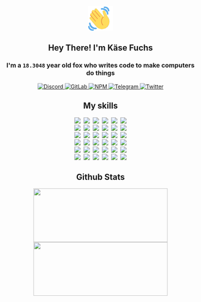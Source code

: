 <div><p align=center><img src=./resources/images/wave.gif width=64px height=64px></p><h2 align=center>Hey There! I'm Käse Fuchs</h2><h3 align=center>I'm a <code>18.3048</code> year old fox who writes code to make computers do things</h3><p align=center><a href=https://discord.com/users/507526681125322772><img alt=Discord src="https://img.shields.io/badge/Discord-5865F2?logo=discord&logoColor=white&style=flat-square#ddf4a2b6558360a64051568f666d6a49"> </a><a href=https://gitlab.com/kasefuchs><img alt=GitLab src="https://img.shields.io/badge/GitLab-330F63?logo=gitlab&logoColor=white&style=flat-square#ddf4a2b6558360a64051568f666d6a49"> </a><a href=https://npmjs.com/~kasefuchs><img alt=NPM src="https://img.shields.io/badge/NPM-CB3837?logo=npm&logoColor=white&style=flat-square#ddf4a2b6558360a64051568f666d6a49"> </a><a href=https://t.me/kasefuchs><img alt=Telegram src="https://img.shields.io/badge/Telegram-2CA5E0?logo=telegram&logoColor=white&style=flat-square#ddf4a2b6558360a64051568f666d6a49"> </a><a href=https://twitter.com/kasefuchs><img alt=Twitter src="https://img.shields.io/badge/Twitter-1DA1F2?logo=twitter&logoColor=white&style=flat-square#ddf4a2b6558360a64051568f666d6a49"></a></p><h2 align=center>My skills</h2><p align=center><a href=https://aws.amazon.com/ ><picture><source srcset="https://skillicons.dev/icons?i=aws&theme=dark#ddf4a2b6558360a64051568f666d6a49" media="(prefers-color-scheme: dark)"><source srcset="https://skillicons.dev/icons?i=aws&theme=light#ddf4a2b6558360a64051568f666d6a49" media="(prefers-color-scheme: light), (prefers-color-scheme: no-preference)"><img src="https://skillicons.dev/icons?i=aws&theme=light#ddf4a2b6558360a64051568f666d6a49"></picture></a>&nbsp;&nbsp;<a href=https://en.wikipedia.org/wiki/Bash_(Unix_shell)><picture><source srcset="https://skillicons.dev/icons?i=bash&theme=dark#ddf4a2b6558360a64051568f666d6a49" media="(prefers-color-scheme: dark)"><source srcset="https://skillicons.dev/icons?i=bash&theme=light#ddf4a2b6558360a64051568f666d6a49" media="(prefers-color-scheme: light), (prefers-color-scheme: no-preference)"><img src="https://skillicons.dev/icons?i=bash&theme=light#ddf4a2b6558360a64051568f666d6a49"></picture></a>&nbsp;&nbsp;<a href=https://discord.com/developers/docs><picture><source srcset="https://skillicons.dev/icons?i=bots&theme=dark#ddf4a2b6558360a64051568f666d6a49" media="(prefers-color-scheme: dark)"><source srcset="https://skillicons.dev/icons?i=bots&theme=light#ddf4a2b6558360a64051568f666d6a49" media="(prefers-color-scheme: light), (prefers-color-scheme: no-preference)"><img src="https://skillicons.dev/icons?i=bots&theme=light#ddf4a2b6558360a64051568f666d6a49"></picture></a>&nbsp;&nbsp;<a href=https://www.cloudflare.com/ ><picture><source srcset="https://skillicons.dev/icons?i=cloudflare&theme=dark#ddf4a2b6558360a64051568f666d6a49" media="(prefers-color-scheme: dark)"><source srcset="https://skillicons.dev/icons?i=cloudflare&theme=light#ddf4a2b6558360a64051568f666d6a49" media="(prefers-color-scheme: light), (prefers-color-scheme: no-preference)"><img src="https://skillicons.dev/icons?i=cloudflare&theme=light#ddf4a2b6558360a64051568f666d6a49"></picture></a>&nbsp;&nbsp;<a href=https://en.wikipedia.org/wiki/CSS><picture><source srcset="https://skillicons.dev/icons?i=css&theme=dark#ddf4a2b6558360a64051568f666d6a49" media="(prefers-color-scheme: dark)"><source srcset="https://skillicons.dev/icons?i=css&theme=light#ddf4a2b6558360a64051568f666d6a49" media="(prefers-color-scheme: light), (prefers-color-scheme: no-preference)"><img src="https://skillicons.dev/icons?i=css&theme=light#ddf4a2b6558360a64051568f666d6a49"></picture></a>&nbsp;&nbsp;<a href=https://www.docker.com/ ><picture><source srcset="https://skillicons.dev/icons?i=docker&theme=dark#ddf4a2b6558360a64051568f666d6a49" media="(prefers-color-scheme: dark)"><source srcset="https://skillicons.dev/icons?i=docker&theme=light#ddf4a2b6558360a64051568f666d6a49" media="(prefers-color-scheme: light), (prefers-color-scheme: no-preference)"><img src="https://skillicons.dev/icons?i=docker&theme=light#ddf4a2b6558360a64051568f666d6a49"></picture></a><br><a href=https://www.electronjs.org/ ><picture><source srcset="https://skillicons.dev/icons?i=electron&theme=dark#ddf4a2b6558360a64051568f666d6a49" media="(prefers-color-scheme: dark)"><source srcset="https://skillicons.dev/icons?i=electron&theme=light#ddf4a2b6558360a64051568f666d6a49" media="(prefers-color-scheme: light), (prefers-color-scheme: no-preference)"><img src="https://skillicons.dev/icons?i=electron&theme=light#ddf4a2b6558360a64051568f666d6a49"></picture></a>&nbsp;&nbsp;<a href=https://expressjs.com/ ><picture><source srcset="https://skillicons.dev/icons?i=express&theme=dark#ddf4a2b6558360a64051568f666d6a49" media="(prefers-color-scheme: dark)"><source srcset="https://skillicons.dev/icons?i=express&theme=light#ddf4a2b6558360a64051568f666d6a49" media="(prefers-color-scheme: light), (prefers-color-scheme: no-preference)"><img src="https://skillicons.dev/icons?i=express&theme=light#ddf4a2b6558360a64051568f666d6a49"></picture></a>&nbsp;&nbsp;<a href=https://www.figma.com/ ><picture><source srcset="https://skillicons.dev/icons?i=figma&theme=dark#ddf4a2b6558360a64051568f666d6a49" media="(prefers-color-scheme: dark)"><source srcset="https://skillicons.dev/icons?i=figma&theme=light#ddf4a2b6558360a64051568f666d6a49" media="(prefers-color-scheme: light), (prefers-color-scheme: no-preference)"><img src="https://skillicons.dev/icons?i=figma&theme=light#ddf4a2b6558360a64051568f666d6a49"></picture></a>&nbsp;&nbsp;<a href=https://firebase.google.com/ ><picture><source srcset="https://skillicons.dev/icons?i=firebase&theme=dark#ddf4a2b6558360a64051568f666d6a49" media="(prefers-color-scheme: dark)"><source srcset="https://skillicons.dev/icons?i=firebase&theme=light#ddf4a2b6558360a64051568f666d6a49" media="(prefers-color-scheme: light), (prefers-color-scheme: no-preference)"><img src="https://skillicons.dev/icons?i=firebase&theme=light#ddf4a2b6558360a64051568f666d6a49"></picture></a>&nbsp;&nbsp;<a href=https://flask.palletsprojects.com/ ><picture><source srcset="https://skillicons.dev/icons?i=flask&theme=dark#ddf4a2b6558360a64051568f666d6a49" media="(prefers-color-scheme: dark)"><source srcset="https://skillicons.dev/icons?i=flask&theme=light#ddf4a2b6558360a64051568f666d6a49" media="(prefers-color-scheme: light), (prefers-color-scheme: no-preference)"><img src="https://skillicons.dev/icons?i=flask&theme=light#ddf4a2b6558360a64051568f666d6a49"></picture></a>&nbsp;&nbsp;<a href=https://cloud.google.com/ ><picture><source srcset="https://skillicons.dev/icons?i=gcp&theme=dark#ddf4a2b6558360a64051568f666d6a49" media="(prefers-color-scheme: dark)"><source srcset="https://skillicons.dev/icons?i=gcp&theme=light#ddf4a2b6558360a64051568f666d6a49" media="(prefers-color-scheme: light), (prefers-color-scheme: no-preference)"><img src="https://skillicons.dev/icons?i=gcp&theme=light#ddf4a2b6558360a64051568f666d6a49"></picture></a><br><a href=https://git-scm.com/ ><picture><source srcset="https://skillicons.dev/icons?i=git&theme=dark#ddf4a2b6558360a64051568f666d6a49" media="(prefers-color-scheme: dark)"><source srcset="https://skillicons.dev/icons?i=git&theme=light#ddf4a2b6558360a64051568f666d6a49" media="(prefers-color-scheme: light), (prefers-color-scheme: no-preference)"><img src="https://skillicons.dev/icons?i=git&theme=light#ddf4a2b6558360a64051568f666d6a49"></picture></a>&nbsp;&nbsp;<a href=https://github.com/ ><picture><source srcset="https://skillicons.dev/icons?i=github&theme=dark#ddf4a2b6558360a64051568f666d6a49" media="(prefers-color-scheme: dark)"><source srcset="https://skillicons.dev/icons?i=github&theme=light#ddf4a2b6558360a64051568f666d6a49" media="(prefers-color-scheme: light), (prefers-color-scheme: no-preference)"><img src="https://skillicons.dev/icons?i=github&theme=light#ddf4a2b6558360a64051568f666d6a49"></picture></a>&nbsp;&nbsp;<a href=https://gitlab.com/ ><picture><source srcset="https://skillicons.dev/icons?i=gitlab&theme=dark#ddf4a2b6558360a64051568f666d6a49" media="(prefers-color-scheme: dark)"><source srcset="https://skillicons.dev/icons?i=gitlab&theme=light#ddf4a2b6558360a64051568f666d6a49" media="(prefers-color-scheme: light), (prefers-color-scheme: no-preference)"><img src="https://skillicons.dev/icons?i=gitlab&theme=light#ddf4a2b6558360a64051568f666d6a49"></picture></a>&nbsp;&nbsp;<a href=https://www.heroku.com/ ><picture><source srcset="https://skillicons.dev/icons?i=heroku&theme=dark#ddf4a2b6558360a64051568f666d6a49" media="(prefers-color-scheme: dark)"><source srcset="https://skillicons.dev/icons?i=heroku&theme=light#ddf4a2b6558360a64051568f666d6a49" media="(prefers-color-scheme: light), (prefers-color-scheme: no-preference)"><img src="https://skillicons.dev/icons?i=heroku&theme=light#ddf4a2b6558360a64051568f666d6a49"></picture></a>&nbsp;&nbsp;<a href=https://en.wikipedia.org/wiki/HTML><picture><source srcset="https://skillicons.dev/icons?i=html&theme=dark#ddf4a2b6558360a64051568f666d6a49" media="(prefers-color-scheme: dark)"><source srcset="https://skillicons.dev/icons?i=html&theme=light#ddf4a2b6558360a64051568f666d6a49" media="(prefers-color-scheme: light), (prefers-color-scheme: no-preference)"><img src="https://skillicons.dev/icons?i=html&theme=light#ddf4a2b6558360a64051568f666d6a49"></picture></a>&nbsp;&nbsp;<a href=https://en.wikipedia.org/wiki/JavaScript><picture><source srcset="https://skillicons.dev/icons?i=js&theme=dark#ddf4a2b6558360a64051568f666d6a49" media="(prefers-color-scheme: dark)"><source srcset="https://skillicons.dev/icons?i=js&theme=light#ddf4a2b6558360a64051568f666d6a49" media="(prefers-color-scheme: light), (prefers-color-scheme: no-preference)"><img src="https://skillicons.dev/icons?i=js&theme=light#ddf4a2b6558360a64051568f666d6a49"></picture></a><br><a href=https://en.wikipedia.org/wiki/Linux><picture><source srcset="https://skillicons.dev/icons?i=linux&theme=dark#ddf4a2b6558360a64051568f666d6a49" media="(prefers-color-scheme: dark)"><source srcset="https://skillicons.dev/icons?i=linux&theme=light#ddf4a2b6558360a64051568f666d6a49" media="(prefers-color-scheme: light), (prefers-color-scheme: no-preference)"><img src="https://skillicons.dev/icons?i=linux&theme=light#ddf4a2b6558360a64051568f666d6a49"></picture></a>&nbsp;&nbsp;<a href=https://mui.com/ ><picture><source srcset="https://skillicons.dev/icons?i=materialui&theme=dark#ddf4a2b6558360a64051568f666d6a49" media="(prefers-color-scheme: dark)"><source srcset="https://skillicons.dev/icons?i=materialui&theme=light#ddf4a2b6558360a64051568f666d6a49" media="(prefers-color-scheme: light), (prefers-color-scheme: no-preference)"><img src="https://skillicons.dev/icons?i=materialui&theme=light#ddf4a2b6558360a64051568f666d6a49"></picture></a>&nbsp;&nbsp;<a href=https://en.wikipedia.org/wiki/Markdown><picture><source srcset="https://skillicons.dev/icons?i=md&theme=dark#ddf4a2b6558360a64051568f666d6a49" media="(prefers-color-scheme: dark)"><source srcset="https://skillicons.dev/icons?i=md&theme=light#ddf4a2b6558360a64051568f666d6a49" media="(prefers-color-scheme: light), (prefers-color-scheme: no-preference)"><img src="https://skillicons.dev/icons?i=md&theme=light#ddf4a2b6558360a64051568f666d6a49"></picture></a>&nbsp;&nbsp;<a href=https://www.mongodb.com/ ><picture><source srcset="https://skillicons.dev/icons?i=mongodb&theme=dark#ddf4a2b6558360a64051568f666d6a49" media="(prefers-color-scheme: dark)"><source srcset="https://skillicons.dev/icons?i=mongodb&theme=light#ddf4a2b6558360a64051568f666d6a49" media="(prefers-color-scheme: light), (prefers-color-scheme: no-preference)"><img src="https://skillicons.dev/icons?i=mongodb&theme=light#ddf4a2b6558360a64051568f666d6a49"></picture></a>&nbsp;&nbsp;<a href=https://www.mysql.com/ ><picture><source srcset="https://skillicons.dev/icons?i=mysql&theme=dark#ddf4a2b6558360a64051568f666d6a49" media="(prefers-color-scheme: dark)"><source srcset="https://skillicons.dev/icons?i=mysql&theme=light#ddf4a2b6558360a64051568f666d6a49" media="(prefers-color-scheme: light), (prefers-color-scheme: no-preference)"><img src="https://skillicons.dev/icons?i=mysql&theme=light#ddf4a2b6558360a64051568f666d6a49"></picture></a>&nbsp;&nbsp;<a href=https://nextjs.org/ ><picture><source srcset="https://skillicons.dev/icons?i=nextjs&theme=dark#ddf4a2b6558360a64051568f666d6a49" media="(prefers-color-scheme: dark)"><source srcset="https://skillicons.dev/icons?i=nextjs&theme=light#ddf4a2b6558360a64051568f666d6a49" media="(prefers-color-scheme: light), (prefers-color-scheme: no-preference)"><img src="https://skillicons.dev/icons?i=nextjs&theme=light#ddf4a2b6558360a64051568f666d6a49"></picture></a><br><a href=https://nodejs.org/en/ ><picture><source srcset="https://skillicons.dev/icons?i=nodejs&theme=dark#ddf4a2b6558360a64051568f666d6a49" media="(prefers-color-scheme: dark)"><source srcset="https://skillicons.dev/icons?i=nodejs&theme=light#ddf4a2b6558360a64051568f666d6a49" media="(prefers-color-scheme: light), (prefers-color-scheme: no-preference)"><img src="https://skillicons.dev/icons?i=nodejs&theme=light#ddf4a2b6558360a64051568f666d6a49"></picture></a>&nbsp;&nbsp;<a href=https://www.postgresql.org/ ><picture><source srcset="https://skillicons.dev/icons?i=postgres&theme=dark#ddf4a2b6558360a64051568f666d6a49" media="(prefers-color-scheme: dark)"><source srcset="https://skillicons.dev/icons?i=postgres&theme=light#ddf4a2b6558360a64051568f666d6a49" media="(prefers-color-scheme: light), (prefers-color-scheme: no-preference)"><img src="https://skillicons.dev/icons?i=postgres&theme=light#ddf4a2b6558360a64051568f666d6a49"></picture></a>&nbsp;&nbsp;<a href=https://learn.microsoft.com/en-us/powershell/ ><picture><source srcset="https://skillicons.dev/icons?i=powershell&theme=dark#ddf4a2b6558360a64051568f666d6a49" media="(prefers-color-scheme: dark)"><source srcset="https://skillicons.dev/icons?i=powershell&theme=light#ddf4a2b6558360a64051568f666d6a49" media="(prefers-color-scheme: light), (prefers-color-scheme: no-preference)"><img src="https://skillicons.dev/icons?i=powershell&theme=light#ddf4a2b6558360a64051568f666d6a49"></picture></a>&nbsp;&nbsp;<a href=https://www.python.org/ ><picture><source srcset="https://skillicons.dev/icons?i=py&theme=dark#ddf4a2b6558360a64051568f666d6a49" media="(prefers-color-scheme: dark)"><source srcset="https://skillicons.dev/icons?i=py&theme=light#ddf4a2b6558360a64051568f666d6a49" media="(prefers-color-scheme: light), (prefers-color-scheme: no-preference)"><img src="https://skillicons.dev/icons?i=py&theme=light#ddf4a2b6558360a64051568f666d6a49"></picture></a>&nbsp;&nbsp;<a href=https://www.raspberrypi.org/ ><picture><source srcset="https://skillicons.dev/icons?i=raspberrypi&theme=dark#ddf4a2b6558360a64051568f666d6a49" media="(prefers-color-scheme: dark)"><source srcset="https://skillicons.dev/icons?i=raspberrypi&theme=light#ddf4a2b6558360a64051568f666d6a49" media="(prefers-color-scheme: light), (prefers-color-scheme: no-preference)"><img src="https://skillicons.dev/icons?i=raspberrypi&theme=light#ddf4a2b6558360a64051568f666d6a49"></picture></a>&nbsp;&nbsp;<a href=https://reactjs.org/ ><picture><source srcset="https://skillicons.dev/icons?i=react&theme=dark#ddf4a2b6558360a64051568f666d6a49" media="(prefers-color-scheme: dark)"><source srcset="https://skillicons.dev/icons?i=react&theme=light#ddf4a2b6558360a64051568f666d6a49" media="(prefers-color-scheme: light), (prefers-color-scheme: no-preference)"><img src="https://skillicons.dev/icons?i=react&theme=light#ddf4a2b6558360a64051568f666d6a49"></picture></a><br><a href=https://redux.js.org/ ><picture><source srcset="https://skillicons.dev/icons?i=redux&theme=dark#ddf4a2b6558360a64051568f666d6a49" media="(prefers-color-scheme: dark)"><source srcset="https://skillicons.dev/icons?i=redux&theme=light#ddf4a2b6558360a64051568f666d6a49" media="(prefers-color-scheme: light), (prefers-color-scheme: no-preference)"><img src="https://skillicons.dev/icons?i=redux&theme=light#ddf4a2b6558360a64051568f666d6a49"></picture></a>&nbsp;&nbsp;<a href=https://en.wikipedia.org/wiki/Regular_expression><picture><source srcset="https://skillicons.dev/icons?i=regex&theme=dark#ddf4a2b6558360a64051568f666d6a49" media="(prefers-color-scheme: dark)"><source srcset="https://skillicons.dev/icons?i=regex&theme=light#ddf4a2b6558360a64051568f666d6a49" media="(prefers-color-scheme: light), (prefers-color-scheme: no-preference)"><img src="https://skillicons.dev/icons?i=regex&theme=light#ddf4a2b6558360a64051568f666d6a49"></picture></a>&nbsp;&nbsp;<a href=https://en.wikipedia.org/wiki/Sass_(stylesheet_language)><picture><source srcset="https://skillicons.dev/icons?i=sass&theme=dark#ddf4a2b6558360a64051568f666d6a49" media="(prefers-color-scheme: dark)"><source srcset="https://skillicons.dev/icons?i=sass&theme=light#ddf4a2b6558360a64051568f666d6a49" media="(prefers-color-scheme: light), (prefers-color-scheme: no-preference)"><img src="https://skillicons.dev/icons?i=sass&theme=light#ddf4a2b6558360a64051568f666d6a49"></picture></a>&nbsp;&nbsp;<a href=https://www.typescriptlang.org/ ><picture><source srcset="https://skillicons.dev/icons?i=ts&theme=dark#ddf4a2b6558360a64051568f666d6a49" media="(prefers-color-scheme: dark)"><source srcset="https://skillicons.dev/icons?i=ts&theme=light#ddf4a2b6558360a64051568f666d6a49" media="(prefers-color-scheme: light), (prefers-color-scheme: no-preference)"><img src="https://skillicons.dev/icons?i=ts&theme=light#ddf4a2b6558360a64051568f666d6a49"></picture></a>&nbsp;&nbsp;<a href=https://unity.com/ ><picture><source srcset="https://skillicons.dev/icons?i=unity&theme=dark#ddf4a2b6558360a64051568f666d6a49" media="(prefers-color-scheme: dark)"><source srcset="https://skillicons.dev/icons?i=unity&theme=light#ddf4a2b6558360a64051568f666d6a49" media="(prefers-color-scheme: light), (prefers-color-scheme: no-preference)"><img src="https://skillicons.dev/icons?i=unity&theme=light#ddf4a2b6558360a64051568f666d6a49"></picture></a>&nbsp;&nbsp;<a href=https://workers.cloudflare.com/ ><picture><source srcset="https://skillicons.dev/icons?i=workers&theme=dark#ddf4a2b6558360a64051568f666d6a49" media="(prefers-color-scheme: dark)"><source srcset="https://skillicons.dev/icons?i=workers&theme=light#ddf4a2b6558360a64051568f666d6a49" media="(prefers-color-scheme: light), (prefers-color-scheme: no-preference)"><img src="https://skillicons.dev/icons?i=workers&theme=light#ddf4a2b6558360a64051568f666d6a49"></picture></a><br></p><h2 align=center>Github Stats</h2><p align=center><picture><source srcset="https://github-readme-stats-kasefuchs.vercel.app/api/?count_private=true&hide_border=true&hide_rank=true&line_height=20&hide_title=true&username=Kasefuchs&theme=dark#ddf4a2b6558360a64051568f666d6a49" media="(prefers-color-scheme: dark)"><source srcset="https://github-readme-stats-kasefuchs.vercel.app/api/?count_private=true&hide_border=true&hide_rank=true&line_height=20&hide_title=true&username=Kasefuchs&theme=light#ddf4a2b6558360a64051568f666d6a49" media="(prefers-color-scheme: light), (prefers-color-scheme: no-preference)"><img align=middle width=350 height=140 src="https://github-readme-stats-kasefuchs.vercel.app/api/?count_private=true&hide_border=true&hide_rank=true&line_height=20&hide_title=true&username=Kasefuchs&theme=light#ddf4a2b6558360a64051568f666d6a49"></picture><picture><source srcset="https://github-readme-stats-kasefuchs.vercel.app/api/top-langs/?count_private=true&hide_border=true&layout=compact&username=Kasefuchs&theme=dark#ddf4a2b6558360a64051568f666d6a49" media="(prefers-color-scheme: dark)"><source srcset="https://github-readme-stats-kasefuchs.vercel.app/api/top-langs/?count_private=true&hide_border=true&layout=compact&username=Kasefuchs&theme=light#ddf4a2b6558360a64051568f666d6a49" media="(prefers-color-scheme: light), (prefers-color-scheme: no-preference)"><img align=middle width=350 height=140 src="https://github-readme-stats-kasefuchs.vercel.app/api/top-langs/?count_private=true&hide_border=true&layout=compact&username=Kasefuchs&theme=light#ddf4a2b6558360a64051568f666d6a49"></picture></p><img src="https://hit.yhype.me/github/profile?user_id=64592097#ddf4a2b6558360a64051568f666d6a49" alt=""></div>